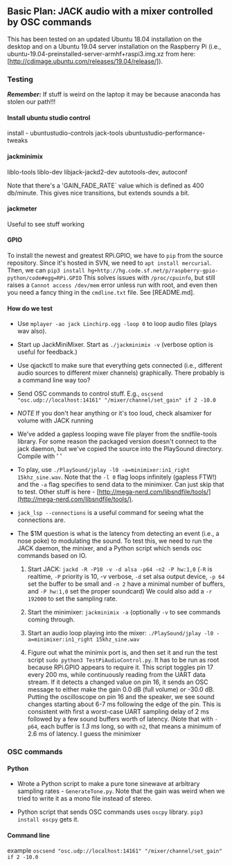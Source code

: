 

## Basic Plan: JACK audio with a mixer controlled by OSC commands

This has been tested on an updated Ubuntu 18.04 installation on the desktop and on a Ubuntu 19.04 server installation on the Raspberry Pi (i.e., ubuntu-19.04-preinstalled-server-armhf+raspi3.img.xz from here:[http://cdimage.ubuntu.com/releases/19.04/release/]).

### Testing

***Remember:*** If stuff is weird on the laptop it may be because anaconda has
stolen our path!!!

#### Install ubuntu studio control
install - ubuntustudio-controls jack-tools ubuntustudio-performance-tweaks

#### jackminimix
liblo-tools liblo-dev libjack-jackd2-dev autotools-dev, autoconf

Note that there's a 'GAIN_FADE_RATE` value which is defined as 400 db/minute.
This gives nice transitions, but extends sounds a bit.

#### jackmeter
Useful to see stuff working

#### GPIO

To install the newest and greatest RPi.GPIO, we have to `pip` from the source
repository. Since it's hosted in SVN, we need to `apt install mercurial`. Then,
we can `pip3 install hg+http://hg.code.sf.net/p/raspberry-gpio-python/code#egg=RPi.GPIO`
This solves issues with `/proc/cpuinfo`, but still raises a `Cannot access
/dev/mem` error unless run with root, and even then you need a fancy thing in
the `cmdline.txt` file. See [README.md].


#### How do we test

  - Use `mplayer -ao jack Linchirp.ogg -loop 0` to loop audio files (plays wav also).
  - Start up JackMiniMixer. Start as `./jackminimix -v` (verbose option is useful for feedback.)
  - Use qjackctl to make sure that everything gets connected (i.e., different audio sources to
    different mixer channels) graphically. There probably is a command line way too?
  - Send OSC commands to control stuff. E.g., `oscsend "osc.udp://localhost:14161" "/mixer/channel/set_gain" if 2 -10.0`
  - *NOTE* If you don't hear anything or it's too loud, check alsamixer for volume with JACK
    running


  - We've added a gapless looping wave file player from the sndfile-tools
    library. For some reason the packaged version doesn't connect to the jack
    daemon, but we've copied the source into the PlaySound directory. Compile
    with ' '
  - To play, use `./PlaySound/jplay -l0 -a=minimixer:in1_right 15khz_sine.wav`.
    Note that the `-l 0` flag loops infinitely (gapless FTW!) and the `-a` flag
    specifies to send data to the minimixer. Can just skip that to test.
    Other stuff is here -
    [http://mega-nerd.com/libsndfile/tools/](http://mega-nerd.com/libsndfile/tools/).

  - `jack_lsp --connections` is a useful command for seeing what the connections are.

  - The $1M question is what is the latency from detecting an event (i.e., a
    nose poke) to modulating the sound. To test this, we need to run the JACK
    daemon, the minixer, and a Python script which sends osc commands based on
    IO.
       1. Start JACK: `jackd -R -P10 -v -d alsa -p64 -n2 -P hw:1,0` (`-R` is
          realtime, `-P` priority is 10, -v verbose, `-d` set alsa output device,
          `-p 64` set the buffer to be small and `-n 2` have a minimal number of
          buffers, and `-P hw:1,0` set the proper soundcard) We could also add
          a `-r 192000` to set the sampling rate.

       2. Start the minimixer: `jackminimix -a` (optionally `-v` to see commands
          coming through.

       3. Start an audio loop playing into the mixer: `./PlaySound/jplay -l0
          -a=minimixer:in1_right 15khz_sine.wav`

       4. Figure out what the minimix port is, and then set it and run the test
          script `sudo python3 TestPiAudioControl.py`. It has to be run as root
          because RPi.GPIO appears to require it. This script toggles pin 17
          every 200 ms, while continuously reading from the UART data stream. If
          it detects a changed value on pin 16, it sends an OSC message to
          either make the gain 0.0 dB (full volume) or -30.0 dB. Putting the
          oscilloscope on pin 16 and the speaker, we see sound changes starting
          about 6-7 ms following the edge of the pin. This is consistent with
          first a worst-case UART sampling delay of 2 ms  followed by a few
          sound buffers worth of latency. (Note that with `-p64`, each buffer is
          *1.3 ms* long, so with `n2`, that means a minimum of 2.6 ms of
          latency. I guess the minimixer 

### OSC commands

#### Python

  - Wrote a Python script to make a pure tone sinewave at arbitrary sampling
    rates - `GenerateTone.py`. Note that the gain was weird when we tried to
    write it as a mono file instead of stereo.

  - Python script that sends OSC commands uses `oscpy` library. `pip3 install
    oscpy` gets it.

#### Command line

example `oscsend "osc.udp://localhost:14161" "/mixer/channel/set_gain" if 2 -10.0`
